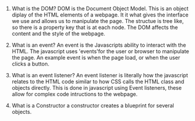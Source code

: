 1. What is the DOM?
DOM is the Document Object Model. This is an object diplay of the HTML elements of a webpage. It it what gives the interface we use and allows us to manipulate the page. The structue is tree like, so there is a property key that is at each node. The DOM affects the content and the style of the webpage.

2. What is an event?
An event is the Javascripts ability to interact with the HTML. The javascript uses 'events'for the user or browser to manipulate the page. An example event is when the page load, or when the user clicks a button. 

3. What is an event listener?
An event listener is literally how the javascript relates to the HTML code similar to how CSS calls the HTML class and objects directly. This is done in javascript using Event listeners, these allow for complex code intructions to the webpage.

4. What is a Constructor
a constructor creates a blueprint for several objects.